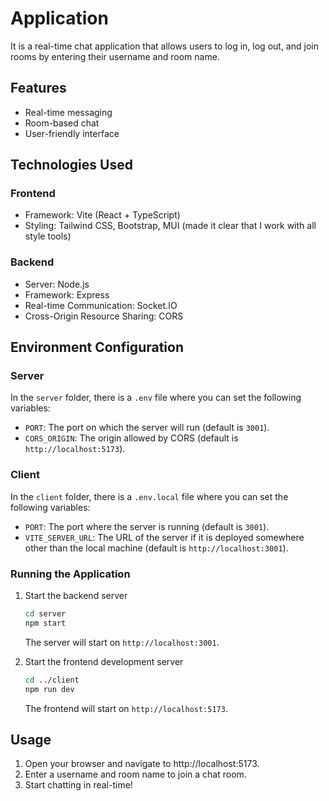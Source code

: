 # Application
It is a real-time chat application that allows users to log in, log out, and join rooms by entering their username and room name.

## Features
- Real-time messaging
- Room-based chat
- User-friendly interface

## Technologies Used
### Frontend
- Framework: Vite (React + TypeScript)
- Styling: Tailwind CSS, Bootstrap, MUI (made it clear that I work with all style tools)

### Backend
- Server: Node.js
- Framework: Express
- Real-time Communication: Socket.IO
- Cross-Origin Resource Sharing: CORS

## Environment Configuration
### Server
In the `server` folder, there is a `.env` file where you can set the following variables:
- `PORT`: The port on which the server will run (default is `3001`).
- `CORS_ORIGIN`: The origin allowed by CORS (default is `http://localhost:5173`).

### Client
In the `client` folder, there is a `.env.local` file where you can set the following variables:
- `PORT`: The port where the server is running (default is `3001`).
- `VITE_SERVER_URL`: The URL of the server if it is deployed somewhere other than the local machine (default is `http://localhost:3001`).

### Running the Application
1. Start the backend server
    ```bash
    cd server
    npm start
    ```
    The server will start on `http://localhost:3001`.

2. Start the frontend development server
    ```bash
    cd ../client
    npm run dev
    ```
    The frontend will start on `http://localhost:5173`.

## Usage
1. Open your browser and navigate to http://localhost:5173.
2. Enter a username and room name to join a chat room.
3. Start chatting in real-time!
